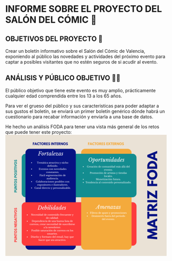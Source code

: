 # INFORME SOBRE EL PROYECTO DEL SALÓN DEL CÓMIC 📄

## OBJETIVOS DEL PROYECTO 📌
Crear un boletín informativo sobre el Salón del Cómic de Valencia, exponiendo al público las novedades y actividades del próximo evento para captar a posibles visitantes que no estén seguros de si acudir al evento.

## ANÁLISIS Y PÚBLICO OBJETIVO 🕵️‍♂️  
El público objetivo que tiene este evento es muy amplio, prácticamente cualquier edad comprendida entre los 13 a los 65 años.  

Para ver el grueso del público y sus caracteristicas para poder adaptar a sus gustos el boletín, se enviará un primer boletín genérico dónde habrá un cuestionario para recabar información y enviarla a una base de datos.

He hecho un análisis FODA para tener una vista más general de los retos que puede tener este proyecto:  
![FODA](../img/FODA.png)
